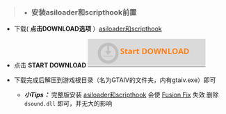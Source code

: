 >- ### 安装asiloader和scripthook前置

 - 下载( **点击DOWNLOAD选项** ）[asiloader和scripthook](https://www.gtainside.com/en/gta4/mods/161408-2020-complete-edition-asi-loader-scripthook/)
  
 - 点击 **START DOWNLOAD** ![输入图片说明](../../%E5%B1%8F%E5%B9%95%E6%88%AA%E5%9B%BE%202022-09-10%20150729.png)
 
 - 下载完成后解压到游戏根目录（名为GTAIV的文件夹，内有gtaiv.exe）即可
      -  **_小Tips：_** 完整版安装 [asiloader和scripthook](https://www.gtainside.com/en/gta4/mods/161408-2020-complete-edition-asi-loader-scripthook/) 会使 [Fusion Fix](https://wwi.lanzoup.com/b07xe74sj) 失效 删除  `dsound.dll` 即可，并无大的影响
